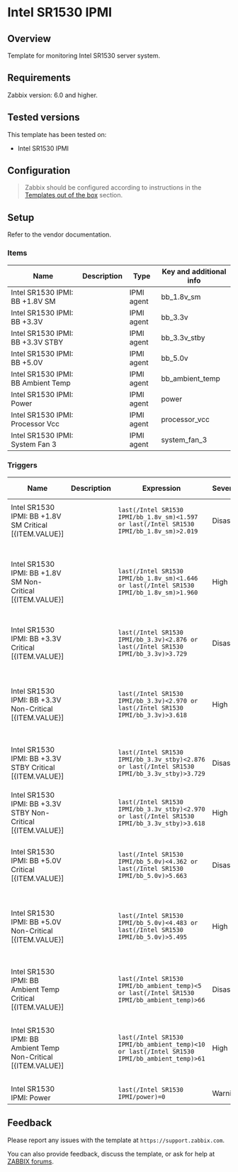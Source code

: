 
# Intel SR1530 IPMI

## Overview

Template for monitoring Intel SR1530 server system.

## Requirements

Zabbix version: 6.0 and higher.

## Tested versions

This template has been tested on:
- Intel SR1530 IPMI

## Configuration

> Zabbix should be configured according to instructions in the [Templates out of the box](https://www.zabbix.com/documentation/6.0/manual/config/templates_out_of_the_box) section.

## Setup

Refer to the vendor documentation.


### Items

|Name|Description|Type|Key and additional info|
|----|-----------|----|-----------------------|
|Intel SR1530 IPMI: BB +1.8V SM| |IPMI agent|bb_1.8v_sm|
|Intel SR1530 IPMI: BB +3.3V| |IPMI agent|bb_3.3v|
|Intel SR1530 IPMI: BB +3.3V STBY| |IPMI agent|bb_3.3v_stby|
|Intel SR1530 IPMI: BB +5.0V| |IPMI agent|bb_5.0v|
|Intel SR1530 IPMI: BB Ambient Temp| |IPMI agent|bb_ambient_temp|
|Intel SR1530 IPMI: Power| |IPMI agent|power|
|Intel SR1530 IPMI: Processor Vcc| |IPMI agent|processor_vcc|
|Intel SR1530 IPMI: System Fan 3| |IPMI agent|system_fan_3|

### Triggers

|Name|Description|Expression|Severity|Dependencies and additional info|
|----|-----------|----------|--------|--------------------------------|
|Intel SR1530 IPMI: BB +1.8V SM Critical [{ITEM.VALUE}]||`last(/Intel SR1530 IPMI/bb_1.8v_sm)<1.597 or last(/Intel SR1530 IPMI/bb_1.8v_sm)>2.019`|Disaster|**Depends on**:<br><ul><li>Intel SR1530 IPMI: Power</li></ul>|
|Intel SR1530 IPMI: BB +1.8V SM Non-Critical [{ITEM.VALUE}]||`last(/Intel SR1530 IPMI/bb_1.8v_sm)<1.646 or last(/Intel SR1530 IPMI/bb_1.8v_sm)>1.960`|High|**Depends on**:<br><ul><li>Intel SR1530 IPMI: BB +1.8V SM Critical [{ITEM.VALUE}]</li><li>Intel SR1530 IPMI: Power</li></ul>|
|Intel SR1530 IPMI: BB +3.3V Critical [{ITEM.VALUE}]||`last(/Intel SR1530 IPMI/bb_3.3v)<2.876 or last(/Intel SR1530 IPMI/bb_3.3v)>3.729`|Disaster|**Depends on**:<br><ul><li>Intel SR1530 IPMI: Power</li></ul>|
|Intel SR1530 IPMI: BB +3.3V Non-Critical [{ITEM.VALUE}]||`last(/Intel SR1530 IPMI/bb_3.3v)<2.970 or last(/Intel SR1530 IPMI/bb_3.3v)>3.618`|High|**Depends on**:<br><ul><li>Intel SR1530 IPMI: BB +3.3V Critical [{ITEM.VALUE}]</li><li>Intel SR1530 IPMI: Power</li></ul>|
|Intel SR1530 IPMI: BB +3.3V STBY Critical [{ITEM.VALUE}]||`last(/Intel SR1530 IPMI/bb_3.3v_stby)<2.876 or last(/Intel SR1530 IPMI/bb_3.3v_stby)>3.729`|Disaster||
|Intel SR1530 IPMI: BB +3.3V STBY Non-Critical [{ITEM.VALUE}]||`last(/Intel SR1530 IPMI/bb_3.3v_stby)<2.970 or last(/Intel SR1530 IPMI/bb_3.3v_stby)>3.618`|High|**Depends on**:<br><ul><li>Intel SR1530 IPMI: BB +3.3V STBY Critical [{ITEM.VALUE}]</li></ul>|
|Intel SR1530 IPMI: BB +5.0V Critical [{ITEM.VALUE}]||`last(/Intel SR1530 IPMI/bb_5.0v)<4.362 or last(/Intel SR1530 IPMI/bb_5.0v)>5.663`|Disaster|**Depends on**:<br><ul><li>Intel SR1530 IPMI: Power</li></ul>|
|Intel SR1530 IPMI: BB +5.0V Non-Critical [{ITEM.VALUE}]||`last(/Intel SR1530 IPMI/bb_5.0v)<4.483 or last(/Intel SR1530 IPMI/bb_5.0v)>5.495`|High|**Depends on**:<br><ul><li>Intel SR1530 IPMI: BB +5.0V Critical [{ITEM.VALUE}]</li><li>Intel SR1530 IPMI: Power</li></ul>|
|Intel SR1530 IPMI: BB Ambient Temp Critical [{ITEM.VALUE}]||`last(/Intel SR1530 IPMI/bb_ambient_temp)<5 or last(/Intel SR1530 IPMI/bb_ambient_temp)>66`|Disaster||
|Intel SR1530 IPMI: BB Ambient Temp Non-Critical [{ITEM.VALUE}]||`last(/Intel SR1530 IPMI/bb_ambient_temp)<10 or last(/Intel SR1530 IPMI/bb_ambient_temp)>61`|High|**Depends on**:<br><ul><li>Intel SR1530 IPMI: BB Ambient Temp Critical [{ITEM.VALUE}]</li></ul>|
|Intel SR1530 IPMI: Power||`last(/Intel SR1530 IPMI/power)=0`|Warning||

## Feedback

Please report any issues with the template at `https://support.zabbix.com`.

You can also provide feedback, discuss the template, or ask for help at [ZABBIX forums](https://www.zabbix.com/forum/zabbix-suggestions-and-feedback).
